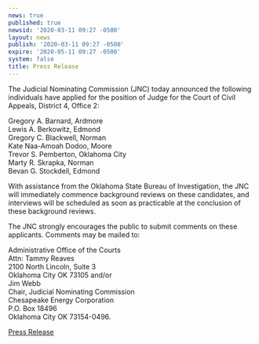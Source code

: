 ```yaml
---
news: true
published: true
newsid: '2020-03-11 09:27 -0500'
layout: news
publish: '2020-03-11 09:27 -0500'
expire: '2020-05-11 09:27 -0500'
system: false
title: Press Release
---
```

The Judicial Nominating Commission (JNC) today announced the following individuals have applied for the position of Judge for the Court of Civil Appeals, District 4, Office 2:

Gregory A. Barnard, Ardmore  
Lewis A. Berkowitz, Edmond  
Gregory C. Blackwell, Norman  
Kate Naa-Amoah Dodoo, Moore  
Trevor S. Pemberton, Oklahoma City  
Marty R. Skrapka, Norman  
Bevan G. Stockdell, Edmond

With assistance from the Oklahoma State Bureau of Investigation, the JNC will immediately commence background reviews on these candidates, and interviews will be scheduled as soon as practicable at the conclusion of these background reviews.

The JNC strongly encourages the public to submit comments on these applicants. Comments may be mailed to:

Administrative Office of the Courts  
Attn: Tammy Reaves  
2100 North Lincoln, Suite 3  
Oklahoma City OK 73105 and/or  
Jim Webb  
Chair, Judicial Nominating Commission  
Chesapeake Energy Corporation  
P.O. Box 18496  
Oklahoma City OK 73154-0496.

[Press Release](http://www.oscn.net/images/news/jnc-press-release-applicants-coca.pdf)
